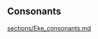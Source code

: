 ## Consonants
[sections/Eke_consonants.md](https://github.com/vwulf/ettuge/blob/master/src/main/md/kannada/sections/Eke_Consonants.md)


